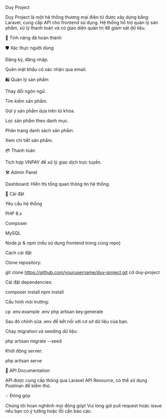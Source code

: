 Duy Project

Duy Project là một hệ thống thương mại điện tử được xây dựng bằng Laravel, cung cấp API cho frontend sử dụng. Hệ thống hỗ trợ quản lý sản phẩm, xử lý thanh toán và có giao diện quản trị để giám sát dữ liệu.

🚀 Tính năng đã hoàn thành

🛡️ Xác thực người dùng

Đăng ký, đăng nhập.

Quên mật khẩu có xác nhận qua email.

🛍️ Quản lý sản phẩm

Thay đổi ngôn ngữ.

Tìm kiếm sản phẩm.

Gợi ý sản phẩm dựa trên từ khóa.

Lọc sản phẩm theo danh mục.

Phân trang danh sách sản phẩm.

Xem chi tiết sản phẩm.

💳 Thanh toán

Tích hợp VNPAY để xử lý giao dịch trực tuyến.

🛠️ Admin Panel

Dashboard: Hiển thị tổng quan thông tin hệ thống.

📌 Cài đặt

Yêu cầu hệ thống

PHP 8.x

Composer

MySQL

Node.js & npm (nếu sử dụng frontend trong cùng repo)

Cách cài đặt

Clone repository:

git clone https://github.com/yourusername/duy-project.git
cd duy-project

Cài đặt dependencies:

composer install
npm install

Cấu hình môi trường:

cp .env.example .env
php artisan key:generate

Sau đó chỉnh sửa .env để kết nối với cơ sở dữ liệu của bạn.

Chạy migration và seeding dữ liệu:

php artisan migrate --seed

Khởi động server:

php artisan serve

📜 API Documentation

API được cung cấp thông qua Laravel API Resource, có thể sử dụng Postman để kiểm thử.

💡 Đóng góp

Chúng tôi hoan nghênh mọi đóng góp! Vui lòng gửi pull request hoặc issue nếu bạn có ý tưởng hoặc lỗi cần báo cáo.
